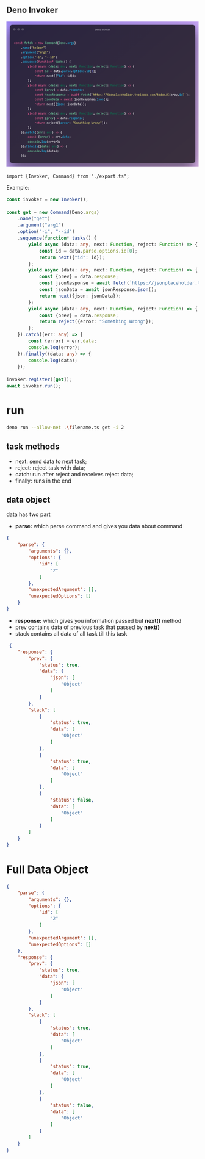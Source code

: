 ## Deno Invoker

![](.img/deno-invoker-min.png)

```
import {Invoker, Command} from "./export.ts";
```

Example:

```typescript
const invoker = new Invoker();

const get = new Command(Deno.args)
    .name("get")
    .argument("arg1")
    .option("-i", "--id")
    .sequence(function* tasks() {
        yield async (data: any, next: Function, reject: Function) => {
            const id = data.parse.options.id[0];
            return next({"id": id});
        };
        yield async (data: any, next: Function, reject: Function) => {
            const {prev} = data.response;
            const jsonResponse = await fetch(`https://jsonplaceholder.typicode.com/todos/${prev.id}`);
            const jsonData = await jsonResponse.json();
            return next({json: jsonData});
        };
        yield async (data: any, next: Function, reject: Function) => {
            const {prev} = data.response;
            return reject({error: "Something Wrong"});
        };
    }).catch((err: any) => {
        const {error} = err.data;
        console.log(error);
    }).finally((data: any) => {
        console.log(data);
    });

invoker.register([get]);
await invoker.run();
```

# run
```bash
deno run --allow-net .\filename.ts get -i 2
```
## task methods

- next: send data to next task;
- reject: reject task with data;
- catch: run after reject and receives reject data;
- finally: runs in the end

## data object

data has two part

- **parse:** which parse command and gives you data about command

```json
{
    "parse": {
        "arguments": {},
        "options": {
            "id": [
                "2"
            ]
        },
        "unexpectedArgument": [],
        "unexpectedOptions": []
    }
}
```

- **response:** which gives you information passed but **next()** method 
- prev contains data of previous task that passed by **next()**
- stack contains all data of all task till this task

```json
 {
    "response": {
        "prev": {
            "status": true,
            "data": {
                "json": [
                    "Object"
                ]
            }
        },
        "stack": [
            {
                "status": true,
                "data": [
                    "Object"
                ]
            },
            {
                "status": true,
                "data": [
                    "Object"
                ]
            },
            {
                "status": false,
                "data": [
                    "Object"
                ]
            }
        ]
    }
}
```

# Full Data Object

```json
{
    "parse": {
        "arguments": {},
        "options": {
            "id": [
                "2"
            ]
        },
        "unexpectedArgument": [],
        "unexpectedOptions": []
    },
    "response": {
        "prev": {
            "status": true,
            "data": {
                "json": [
                    "Object"
                ]
            }
        },
        "stack": [
            {
                "status": true,
                "data": [
                    "Object"
                ]
            },
            {
                "status": true,
                "data": [
                    "Object"
                ]
            },
            {
                "status": false,
                "data": [
                    "Object"
                ]
            }
        ]
    }
}
```
